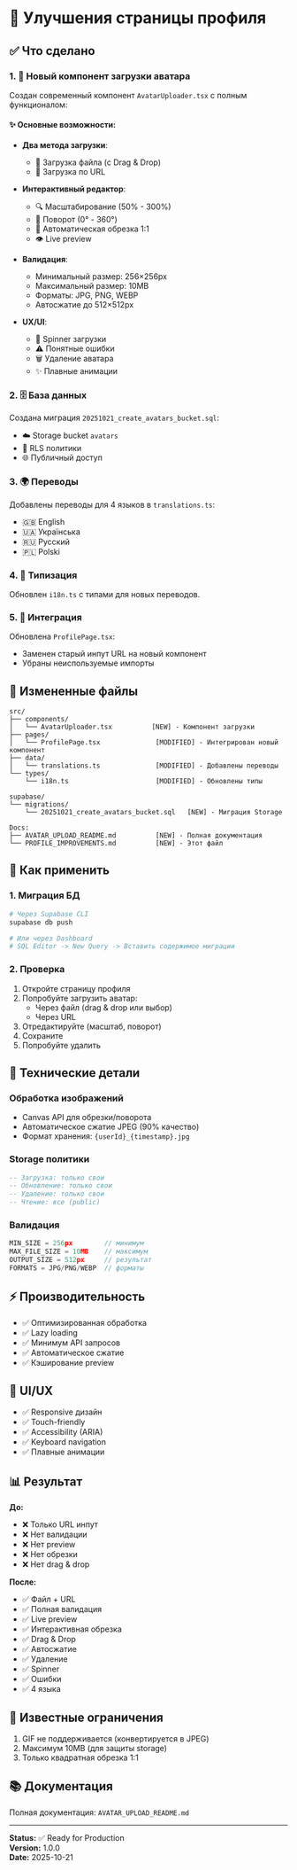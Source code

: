 # 🎯 Улучшения страницы профиля

## ✅ Что сделано

### 1. 🎨 Новый компонент загрузки аватара

Создан современный компонент `AvatarUploader.tsx` с полным функционалом:

#### ✨ Основные возможности:
- **Два метода загрузки**:
  - 📁 Загрузка файла (с Drag & Drop)
  - 🔗 Загрузка по URL

- **Интерактивный редактор**:
  - 🔍 Масштабирование (50% - 300%)
  - 🔄 Поворот (0° - 360°)
  - 📐 Автоматическая обрезка 1:1
  - 👁️ Live preview

- **Валидация**:
  - Минимальный размер: 256×256px
  - Максимальный размер: 10MB
  - Форматы: JPG, PNG, WEBP
  - Автосжатие до 512×512px

- **UX/UI**:
  - 🔄 Spinner загрузки
  - ⚠️ Понятные ошибки
  - 🗑️ Удаление аватара
  - ✨ Плавные анимации

### 2. 🗄️ База данных

Создана миграция `20251021_create_avatars_bucket.sql`:
- ☁️ Storage bucket `avatars`
- 🔐 RLS политики
- 🌐 Публичный доступ

### 3. 🌍 Переводы

Добавлены переводы для 4 языков в `translations.ts`:
- 🇬🇧 English
- 🇺🇦 Українська  
- 🇷🇺 Русский
- 🇵🇱 Polski

### 4. 📝 Типизация

Обновлен `i18n.ts` с типами для новых переводов.

### 5. 🔧 Интеграция

Обновлена `ProfilePage.tsx`:
- Заменен старый инпут URL на новый компонент
- Убраны неиспользуемые импорты

## 📂 Измененные файлы

```
src/
├── components/
│   └── AvatarUploader.tsx          [NEW] - Компонент загрузки
├── pages/
│   └── ProfilePage.tsx              [MODIFIED] - Интегрирован новый компонент
├── data/
│   └── translations.ts              [MODIFIED] - Добавлены переводы
└── types/
    └── i18n.ts                      [MODIFIED] - Обновлены типы

supabase/
└── migrations/
    └── 20251021_create_avatars_bucket.sql   [NEW] - Миграция Storage

Docs:
├── AVATAR_UPLOAD_README.md          [NEW] - Полная документация
└── PROFILE_IMPROVEMENTS.md          [NEW] - Этот файл
```

## 🚀 Как применить

### 1. Миграция БД

```bash
# Через Supabase CLI
supabase db push

# Или через Dashboard
# SQL Editor -> New Query -> Вставить содержимое миграции
```

### 2. Проверка

1. Откройте страницу профиля
2. Попробуйте загрузить аватар:
   - Через файл (drag & drop или выбор)
   - Через URL
3. Отредактируйте (масштаб, поворот)
4. Сохраните
5. Попробуйте удалить

## 🎯 Технические детали

### Обработка изображений
- Canvas API для обрезки/поворота
- Автоматическое сжатие JPEG (90% качество)
- Формат хранения: `{userId}_{timestamp}.jpg`

### Storage политики
```sql
-- Загрузка: только свои
-- Обновление: только свои  
-- Удаление: только свои
-- Чтение: все (public)
```

### Валидация
```typescript
MIN_SIZE = 256px        // минимум
MAX_FILE_SIZE = 10MB    // максимум
OUTPUT_SIZE = 512px     // результат
FORMATS = JPG/PNG/WEBP  // форматы
```

## ⚡ Производительность

- ✅ Оптимизированная обработка
- ✅ Lazy loading
- ✅ Минимум API запросов
- ✅ Автоматическое сжатие
- ✅ Кэширование preview

## 🎨 UI/UX

- ✅ Responsive дизайн
- ✅ Touch-friendly
- ✅ Accessibility (ARIA)
- ✅ Keyboard navigation
- ✅ Плавные анимации

## 📊 Результат

**До:**
- ❌ Только URL инпут
- ❌ Нет валидации
- ❌ Нет preview
- ❌ Нет обрезки
- ❌ Нет drag & drop

**После:**
- ✅ Файл + URL
- ✅ Полная валидация
- ✅ Live preview
- ✅ Интерактивная обрезка
- ✅ Drag & Drop
- ✅ Автосжатие
- ✅ Удаление
- ✅ Spinner
- ✅ Ошибки
- ✅ 4 языка

## 🐛 Известные ограничения

1. GIF не поддерживается (конвертируется в JPEG)
2. Максимум 10MB (для защиты storage)
3. Только квадратная обрезка 1:1

## 📚 Документация

Полная документация: `AVATAR_UPLOAD_README.md`

---

**Status:** ✅ Ready for Production  
**Version:** 1.0.0  
**Date:** 2025-10-21

